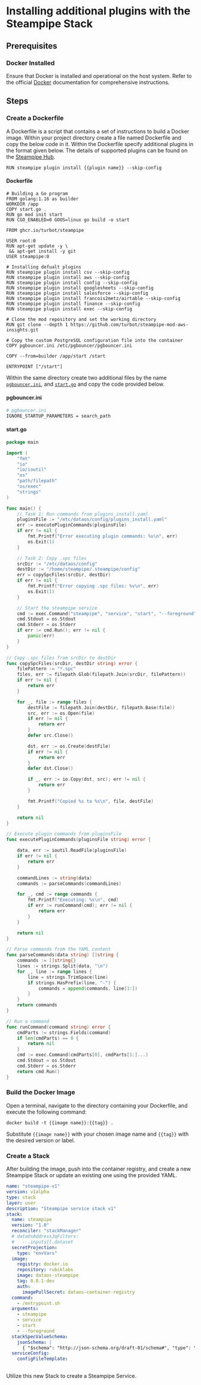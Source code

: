 # Installing additional plugins with the Steampipe Stack

## Prerequisites

### **Docker Installed**

Ensure that Docker is installed and operational on the host system. Refer to the official [Docker](https://www.docker.com/) documentation for comprehensive instructions.

## Steps

### **Create a Dockerfile**

A Dockerfile is a script that contains a set of instructions to build a Docker image. Within your project directory create a file named Dockerfile and copy the below code in it. Within the Dockerfile specify additional plugins in the format given below. The details of supported plugins can be found on the [Steampipe Hub](https://hub.steampipe.io/plugins).

```docker
RUN steampipe plugin install {{plugin name}} --skip-config
```

#### **Dockerfile**

```docker
# Building a Go program
FROM golang:1.16 as builder
WORKDIR /app
COPY start.go .
RUN go mod init start
RUN CGO_ENABLED=0 GOOS=linux go build -o start

FROM ghcr.io/turbot/steampipe

USER root:0
RUN apt-get update -y \
 && apt-get install -y git
USER steampipe:0

# Installing defualt plugins
RUN steampipe plugin install csv --skip-config
RUN steampipe plugin install aws --skip-config
RUN steampipe plugin install config --skip-config
RUN steampipe plugin install googlesheets --skip-config
RUN steampipe plugin install salesforce --skip-config
RUN steampipe plugin install francois2metz/airtable --skip-config
RUN steampipe plugin install finance --skip-config
RUN steampipe plugin install exec --skip-config

# Clone the mod repository and set the working directory
RUN git clone --depth 1 https://github.com/turbot/steampipe-mod-aws-insights.git

# Copy the custom PostgreSQL configuration file into the container
COPY pgbouncer.ini /etc/pgbouncer/pgbouncer.ini

COPY --from=builder /app/start /start

ENTRYPOINT ["/start"]
```

Within the same directory create two additional files by the name [`pgbouncer.ini`](#pgbouncerini), and [`start.go`](#startgo) and copy the code provided below.

#### **pgbouncer.ini**

```bash
# pgbouncer.ini
IGNORE_STARTUP_PARAMETERS = search_path
```

#### **start.go**

```go
package main

import (
    "fmt"
    "io"
    "io/ioutil"
    "os"
    "path/filepath"
    "os/exec"
    "strings"
)

func main() {
    // Task 1: Run commands from plugins_install.yaml
    pluginsFile := "/etc/dataos/config/plugins_install.yaml"
    err := executePluginCommands(pluginsFile)
    if err != nil {
        fmt.Printf("Error executing plugin commands: %v\n", err)
        os.Exit(1)
    }

    // Task 2: Copy .spc files
    srcDir := "/etc/dataos/config"
    destDir := "/home/steampipe/.steampipe/config"
    err = copySpcFiles(srcDir, destDir)
    if err != nil {
        fmt.Printf("Error copying .spc files: %v\n", err)
        os.Exit(1)
    }

    // Start the steampipe service
    cmd := exec.Command("steampipe", "service", "start", "--foreground")
    cmd.Stdout = os.Stdout
    cmd.Stderr = os.Stderr
    if err := cmd.Run(); err != nil {
        panic(err)
    }
}

// Copy .spc files from srcDir to destDir
func copySpcFiles(srcDir, destDir string) error {
    filePattern := "*.spc"
    files, err := filepath.Glob(filepath.Join(srcDir, filePattern))
    if err != nil {
        return err
    }

    for _, file := range files {
        destFile := filepath.Join(destDir, filepath.Base(file))
        src, err := os.Open(file)
        if err != nil {
            return err
        }
        defer src.Close()

        dst, err := os.Create(destFile)
        if err != nil {
            return err
        }
        defer dst.Close()

        if _, err := io.Copy(dst, src); err != nil {
            return err
        }

        fmt.Printf("Copied %s to %s\n", file, destFile)
    }

    return nil
}

// Execute plugin commands from pluginsFile
func executePluginCommands(pluginsFile string) error {

    data, err := ioutil.ReadFile(pluginsFile)
    if err != nil {
        return err
    }

    commandLines := string(data)
    commands := parseCommands(commandLines)

    for _, cmd := range commands {
        fmt.Printf("Executing: %s\n", cmd)
        if err := runCommand(cmd); err != nil {
            return err
        }
    }

    return nil
}

// Parse commands from the YAML content
func parseCommands(data string) []string {
    commands := []string{}
    lines := strings.Split(data, "\n")
    for _, line := range lines {
        line = strings.TrimSpace(line)
        if strings.HasPrefix(line, "-") {
            commands = append(commands, line[1:])
        }
    }
    return commands
}

// Run a command
func runCommand(command string) error {
    cmdParts := strings.Fields(command)
    if len(cmdParts) == 0 {
        return nil
    }
    cmd := exec.Command(cmdParts[0], cmdParts[1:]...)
    cmd.Stdout = os.Stdout
    cmd.Stderr = os.Stderr
    return cmd.Run()
}
```

### **Build the Docker Image**

Open a terminal, navigate to the directory containing your Dockerfile, and execute the following command:

```shell
docker build -t {{image name}}:{{tag}} .
```

Substitute `{{image name}}` with your chosen image name and `{{tag}}` with the desired version or label.

### **Create a Stack**

After building the image, push into the container registry, and create a new Steampipe Stack or update an existing one using the provided YAML.

```yaml
name: "steampipe-v1"
version: v1alpha
type: stack
layer: user
description: "Steampipe service stack v1"
stack:
  name: steampipe
  version: "1.0"
  reconciler: "stackManager"
  # dataOsAddressJqFilters:
  #   - .inputs[].dataset
  secretProjection:
    type: "envVars"
  image:
    registry: docker.io
    repository: rubiklabs
    image: dataos-steampipe
    tag: 0.0.1-dev
    auth:
      imagePullSecret: dataos-container-registry
  command:
    - /entrypoint.sh
  arguments:
    - steampipe
    - service
    - start
    - --foreground
  stackSpecValueSchema:
    jsonSchema: |
      { "$schema": "http://json-schema.org/draft-01/schema#", "type": "object", "properties": {}}
  serviceConfig:
    configFileTemplate:
			
```

Utilize this new Stack to create a Steampipe Service.